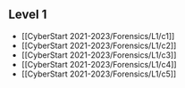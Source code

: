 ## Level 1
- [[CyberStart 2021-2023/Forensics/L1/c1]]
- [[CyberStart 2021-2023/Forensics/L1/c2]]
- [[CyberStart 2021-2023/Forensics/L1/c3]]
- [[CyberStart 2021-2023/Forensics/L1/c4]]
- [[CyberStart 2021-2023/Forensics/L1/c5]]